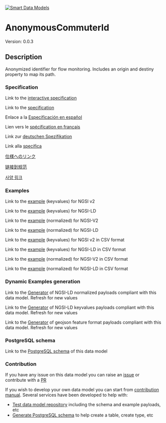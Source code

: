 [![Smart Data Models](https://smartdatamodels.org/wp-content/uploads/2022/01/SmartDataModels_logo.png "Logo")](https://smartdatamodels.org)
# AnonymousCommuterId
Version: 0.0.3

## Description 

Anonymized identifier for flow monitoring. Includes an origin and destiny property to map its path.
### Specification

Link to the [interactive specification](https://swagger.lab.fiware.org/?url=https://smart-data-models.github.io/dataModel.Transportation/AnonymousCommuterId/swagger.yaml)

Link to the [specification](https://github.com/smart-data-models/dataModel.Transportation/blob/master/AnonymousCommuterId/doc/spec.md)

Enlace a la [Especificación en español](https://github.com/smart-data-models/dataModel.Transportation/blob/master/AnonymousCommuterId/doc/spec_ES.md)

Lien vers le [spécification en français](https://github.com/smart-data-models/dataModel.Transportation/blob/master/AnonymousCommuterId/doc/spec_FR.md)

Link zur [deutschen Spezifikation](https://github.com/smart-data-models/dataModel.Transportation/blob/master/AnonymousCommuterId/doc/spec_DE.md)

Link alla [specifica](https://github.com/smart-data-models/dataModel.Transportation/blob/master/AnonymousCommuterId/doc/spec_IT.md)

[仕様へのリンク](https://github.com/smart-data-models/dataModel.Transportation/blob/master/AnonymousCommuterId/doc/spec_JA.md)

[链接到规范](https://github.com/smart-data-models/dataModel.Transportation/blob/master/AnonymousCommuterId/doc/spec_ZH.md)

[사양 링크](https://github.com/smart-data-models/dataModel.Transportation/blob/master/AnonymousCommuterId/doc/spec_KO.md)
### Examples

Link to the [example](https://smart-data-models.github.io/dataModel.Transportation/AnonymousCommuterId/examples/example.json) (keyvalues) for NGSI v2

Link to the [example](https://smart-data-models.github.io/dataModel.Transportation/AnonymousCommuterId/examples/example.jsonld) (keyvalues) for NGSI-LD

Link to the [example](https://smart-data-models.github.io/dataModel.Transportation/AnonymousCommuterId/examples/example-normalized.json) (normalized) for NGSI-V2

Link to the [example](https://smart-data-models.github.io/dataModel.Transportation/AnonymousCommuterId/examples/example-normalized.jsonld) (normalized) for NGSI-LD

Link to the [example](https://github.com/smart-data-models/dataModel.Transportation/blob/master/AnonymousCommuterId/examples/example.json.csv) (keyvalues) for NGSI v2 in CSV format

Link to the [example](https://github.com/smart-data-models/dataModel.Transportation/blob/master/AnonymousCommuterId/examples/example.jsonld.csv) (keyvalues) for NGSI-LD in CSV format

Link to the [example](https://github.com/smart-data-models/dataModel.Transportation/blob/master/AnonymousCommuterId/examples/example-normalized.json.csv) (normalized) for NGSI-V2 in CSV format

Link to the [example](https://github.com/smart-data-models/dataModel.Transportation/blob/master/AnonymousCommuterId/examples/example-normalized.jsonld.csv) (normalized) for NGSI-LD in CSV format
### Dynamic Examples generation

Link to the [Generator](https://smartdatamodels.org/extra/ngsi-ld_generator.php?schemaUrl=https://raw.githubusercontent.com/smart-data-models/dataModel.Transportation/master/AnonymousCommuterId/schema.json&email=info@smartdatamodels.org) of NGSI-LD normalized payloads compliant with this data model. Refresh for new values

Link to the [Generator](https://smartdatamodels.org/extra/ngsi-ld_generator_keyvalues.php?schemaUrl=https://raw.githubusercontent.com/smart-data-models/dataModel.Transportation/master/AnonymousCommuterId/schema.json&email=info@smartdatamodels.org) of NGSI-LD keyvalues payloads compliant with this data model. Refresh for new values

Link to the [Generator](https://smartdatamodels.org/extra/geojson_features_generator.php?schemaUrl=https://raw.githubusercontent.com/smart-data-models/dataModel.Transportation/master/AnonymousCommuterId/schema.json&email=info@smartdatamodels.org) of geojson feature format payloads compliant with this data model. Refresh for new values
### PostgreSQL schema

Link to the [PostgreSQL schema](https://github.com/smart-data-models/dataModel.Transportation/blob/master/AnonymousCommuterId/schema.sql) of this data model
### Contribution

 If you have any issue on this data model you can raise an [issue](https://github.com/smart-data-models/dataModel.Transportation/issues)  or contribute with a [PR](https://github.com/smart-data-models/dataModel.Transportation/pulls)

 If you wish to develop your own data model you can start from [contribution manual](https://bit.ly/contribution_manual). Several services have been developed to help with: 
 - [Test data model repository](https://smartdatamodels.org/index.php/data-models-contribution-api/) including the schema and example payloads, etc
 - [Generate PostgreSQL schema](https://smartdatamodels.org/index.php/sql-service/) to help create a table, create type, etc